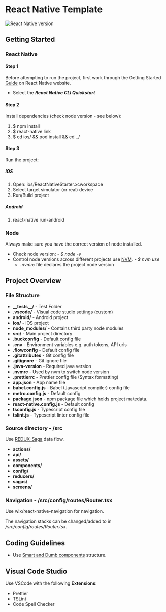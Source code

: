 # React Native Template

![React Native version](https://img.shields.io/badge/react--native-0.61.5-blue.svg)

## Getting Started

### React Native

#### Step 1

Before attempting to run the project, first work through the Getting Started [Guide](https://facebook.github.io/react-native/docs/getting-started) on React Native website.

- Select the **_React Native CLI Quickstart_**

#### Step 2

Install dependencies (check node version - see below):

1. \$ npm install
2. \$ react-native link
3. \$ cd ios/ && pod install && cd ../

#### Step 3

Run the project:

##### iOS

1. Open: ios/ReactNativeStarter.xcworkspace
2. Select target simulator (or real) device
3. Run/Build project

##### Android

1. react-native run-android

### Node

Always make sure you have the correct version of node installed.

- Check node version: - _\$ node -v_
- Control node versions across different projects use [NVM](https://github.com/nvm-sh/nvm). - _\$ nvm use_  
   - _.nvmrc_ file declares the project node version

## Project Overview

### File Structure

- **\_\_tests\_\_/** - Test Folder
- **.vscode/** - Visual code studio settings (custom)
- **android/** - Android project
- **ios/** - iOS project
- **node_modules/** - Contains third party node modules
- **src/** - Main project directory
- **.buckconfig** - Default config file
- **.env** - Environment variables e.g. auth tokens, API urls
- **.flowconfig** - Default config file
- **.gitattributes** - Git config file
- **.gitignore** - Git ignore file
- **.java-version** - Required java version
- **.nvmrc** - Used by nvm to switch node version
- **.prettierrc** - Prettier config file (Syntax formatting)
- **app.json** - App name file
- **babel.config.js** - Babel (Javascript compiler) config file
- **metro.config.js** - Default config
- **package.json** - npm package file which holds project matedata.
- **react-native.config.js** - Default config
- **tsconfig.js** - Typescript config file
- **tslint.js** - Typescript linter config file

### Source directory - /src

Use [REDUX-Saga](https://www.youtube.com/watch?v=eUMbH6X_Adc) data flow.

- **actions/**
- **api/**
- **assets/**
- **components/**
- **config/**
- **reducers/**
- **sagas/**
- **screens/**

### Navigation - /src/config/routes/Router.tsx

Use wix/react-native-navigation for navigation.

The navigation stacks can be changed/added to in _/src/config/routes/Router.tsx_.

## Coding Guidelines

- Use [Smart and Dumb components](https://www.youtube.com/watch?v=m2q3Dyr6To4) structure.

## Visual Code Studio

Use VSCode with the following **Extensions**:

- Prettier
- TSLint
- Code Spell Checker
